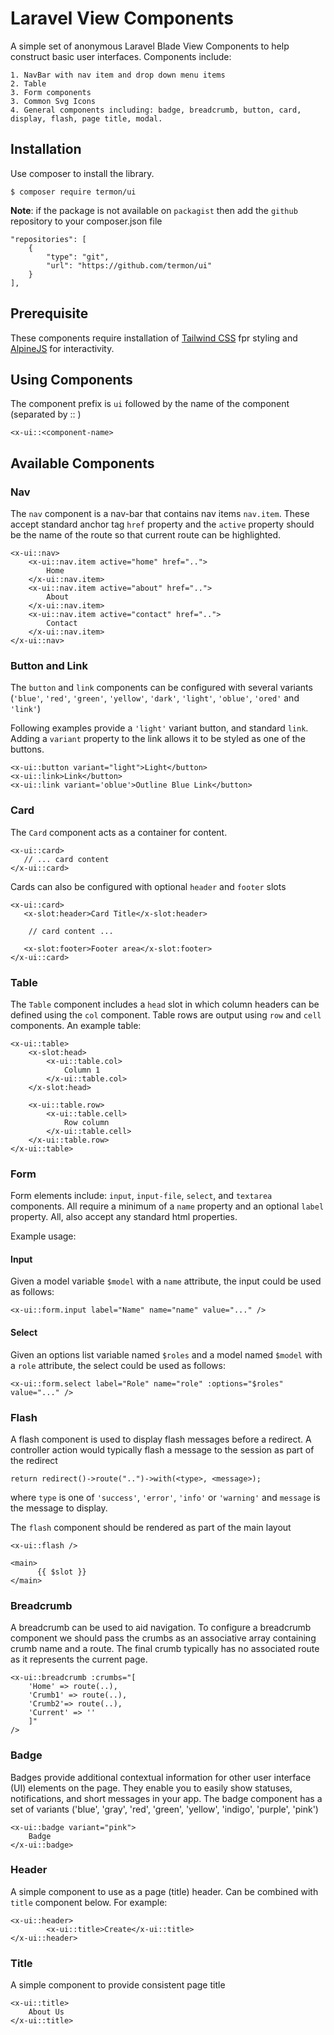 # Laravel View Components

A simple set of anonymous Laravel Blade View Components to help construct basic user interfaces. Components include:

    1. NavBar with nav item and drop down menu items
    2. Table
    3. Form components
    3. Common Svg Icons
    4. General components including: badge, breadcrumb, button, card, display, flash, page title, modal.

## Installation

Use composer to install the library.
```
$ composer require termon/ui
```

**Note**: if the package is not available on `packagist` then add the `github` repository to your composer.json file

```
"repositories": [
    {
        "type": "git",
        "url": "https://github.com/termon/ui"
    }
],
```

## Prerequisite
These components require installation of [Tailwind CSS](https://tailwindcss.com) fpr styling and [AlpineJS](https:://alpinejs.dev) for interactivity.

## Using Components

The component prefix is ```ui``` followed by the name of the component (separated by :: )

```
<x-ui::<component-name>
```

## Available Components

### Nav 
The `nav` component is a nav-bar that contains nav items `nav.item`. These accept standard anchor tag ```href``` property and the ```active``` property should be the name of the route so that current route can be highlighted.

```
<x-ui::nav>
    <x-ui::nav.item active="home" href="..">
        Home
    </x-ui::nav.item>
    <x-ui::nav.item active="about" href="..">
        About
    </x-ui::nav.item>
    <x-ui::nav.item active="contact" href="..">
        Contact
    </x-ui::nav.item>
</x-ui::nav>
```

### Button and Link
The ```button``` and ```link``` components can be configured with several variants (`'blue'`, `'red'`, `'green'`, `'yellow'`, `'dark'`, `'light'`, `'oblue'`, `'ored'` and `'link'`)  

Following examples provide a `'light'` variant button, and standard `link`. Adding a `variant` property to the link allows it to be styled as one of the buttons.

 ```
<x-ui::button variant="light">Light</button>
<x-ui::link>Link</button>
<x-ui::link variant='oblue'>Outline Blue Link</button>
 ```


### Card
The ```Card``` component acts as a container for content. 

```
<x-ui::card>
   // ... card content
</x-ui::card>
```

Cards can also be configured with optional ```header``` and ```footer``` slots

```
<x-ui::card>
   <x-slot:header>Card Title</x-slot:header>

    // card content ...

   <x-slot:footer>Footer area</x-slot:footer>
</x-ui::card>
```

### Table
The ```Table``` component includes a `head` slot in which column headers can be defined using the `col` component. Table rows are output using `row` and `cell` components. An example table:

```
<x-ui::table>
    <x-slot:head>
        <x-ui::table.col>
            Column 1
        </x-ui::table.col>           
    </x-slot:head>

    <x-ui::table.row>
        <x-ui::table.cell>
            Row column
        </x-ui::table.cell>
    </x-ui::table.row>
</x-ui::table>
```

### Form

Form elements include: `input`, `input-file`, `select`, and `textarea` components. All require a minimum of a `name` property and an optional `label` property. All, also accept any standard html properties. 

Example usage:

#### Input
Given a model variable `$model` with a `name` attribute, the input could be used as follows: 
```
<x-ui::form.input label="Name" name="name" value="..." />
```

#### Select
Given an options list variable named `$roles` and a model named `$model` with a `role` attribute, the select could be used as follows:

```
<x-ui::form.select label="Role" name="role" :options="$roles" value="..." />
```

### Flash
A flash component is used to display flash messages before a redirect. A controller action would typically flash a message to the session as part of the redirect 

```
return redirect()->route("..")->with(<type>, <message>);
```

where `type` is one of `'success'`, `'error'`, `'info'` or `'warning'` and `message` is the message to display.

The `flash` component should be rendered as part of the main layout 

```
<x-ui::flash />

<main>
      {{ $slot }}
</main>
```

### Breadcrumb
A breadcrumb can be used to aid navigation. To configure a breadcrumb component we should pass the crumbs as an associative array containing crumb name and a route. The final crumb typically has no associated route as it represents the current page.

```
<x-ui::breadcrumb :crumbs="[
    'Home' => route(..), 
    'Crumb1' => route(..), 
    'Crumb2'=> route(..),
    'Current' => ''
    ]" 
/>
```
### Badge
Badges provide additional contextual information for other user interface (UI) elements on the page. They enable you to easily show statuses, notifications, and short messages in your app. The badge component has a set of variants ('blue', 'gray', 'red', 'green', 'yellow', 'indigo', 'purple', 'pink')

```
<x-ui::badge variant="pink">
    Badge
</x-ui::badge>
```

### Header
A simple component to use as a page (title) header. Can be combined with `title` component below. For example:

```
<x-ui::header>
        <x-ui::title>Create</x-ui::title>
</x-ui::header>
```

### Title
A simple component to provide consistent page title 

```
<x-ui::title>
    About Us
</x-ui::title>
```